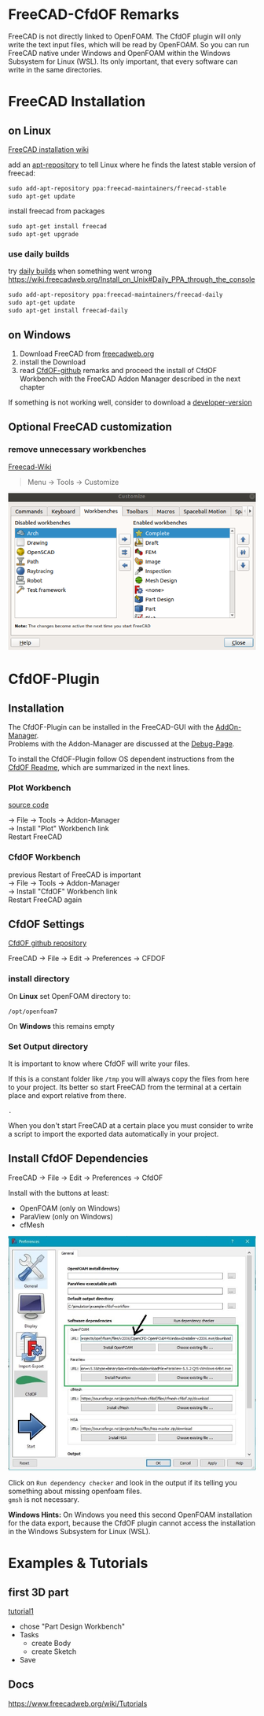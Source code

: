 
FreeCAD-CfdOF Remarks
==============================================================================

FreeCAD is not directly linked to OpenFOAM. 
The CfdOF plugin will only write the text input files, which will be read by OpenFOAM. 
So you can run FreeCAD native under Windows and OpenFOAM within the Windows Subsystem for Linux (WSL). 
Its only important, that every software can write in the same directories.  


FreeCAD Installation
==============================================================================

on Linux
---------------------------------------------------------------------
[FreeCAD installation wiki](https://www.freecadweb.org/wiki/Install_on_Unix)

add an [apt-repository] to tell Linux where he finds the latest stable version of freecad: 

    sudo add-apt-repository ppa:freecad-maintainers/freecad-stable
    sudo apt-get update

[apt-repository]: https://launchpad.net/~freecad-maintainers/+archive/ubuntu/freecad-stable


install freecad from packages 

    sudo apt-get install freecad
    sudo apt-get upgrade


### use daily builds
try [daily builds] when something went wrong  
https://wiki.freecadweb.org/Install_on_Unix#Daily_PPA_through_the_console  

    sudo add-apt-repository ppa:freecad-maintainers/freecad-daily
    sudo apt-get update
    sudo apt-get install freecad-daily

[daily builds]: https://launchpad.net/~freecad-maintainers/+archive/ubuntu/freecad-daily



on Windows
---------------------------------------------------------------------
1. Download FreeCAD from [freecadweb.org](https://www.freecadweb.org/downloads.php) 
2. install the Download
3. read [CfdOF-github](https://github.com/jaheyns/CfdOF) remarks and proceed the install of CfdOF Workbench with the FreeCAD Addon Manager described in the next chapter

If something is not working well, consider to download a [developer-version](https://github.com/FreeCAD/FreeCAD/releases/)  



Optional FreeCAD customization
------------------------------------------------------------------------------

### remove unnecessary workbenches
[Freecad-Wiki](https://www.freecadweb.org/wiki/Interface_Customization)  

>Menu -> Tools -> Customize  

![Workbench-Selector](../resources/freecad-workbench-selector.png)  



CfdOF-Plugin
==============================================================================

Installation
---------------------------------------------------------------------
The CfdOF-Plugin can be installed in the FreeCAD-GUI with the [AddOn-Manager](https://wiki.freecadweb.org/Std_AddonMgr).  
Problems with the Addon-Manager are discussed at the [Debug-Page](https://github.com/FreeCAD/FreeCAD-addons).   

To install the CfdOF-Plugin follow OS dependent instructions from the [CfdOF Readme](https://github.com/jaheyns/CfdOF), which are summarized in the next lines.  


### Plot Workbench
[source code](https://github.com/FreeCAD/freecad.plot)  

-> File -> Tools -> Addon-Manager  
-> Install "Plot" Workbench link  
Restart FreeCAD  


### CfdOF Workbench
previous Restart of FreeCAD is important  
-> File -> Tools -> Addon-Manager  
-> Install "CfdOF" Workbench link  
Restart FreeCAD again  



CfdOF Settings
---------------------------------------------------------------------
[CfdOF github repository](https://github.com/jaheyns/CfdOF)  

FreeCAD -> File -> Edit -> Preferences -> CFDOF


### install directory
On **Linux** set OpenFOAM directory to: 
~~~
/opt/openfoam7
~~~

On **Windows** this remains empty 


### Set Output directory 
It is important to know where CfdOF will write your files. 

If this is a constant folder like `/tmp` you will always copy the files from here to your project. 
Its better so start FreeCAD from the terminal at a certain place and export relative from there.  

    .

When you don't start FreeCAD at a certain place you must consider to write a script to import the exported data automatically in your project. 



Install CfdOF Dependencies
---------------------------------------------------------------------
FreeCAD -> File -> Edit -> Preferences -> CfdOF

Install with the buttons at least:

* OpenFOAM (only on Windows)
* ParaView (only on Windows)
* cfMesh

![](../resources/cfdof-settings-windows.jpg)


Click on `Run dependency checker` and look in the output if its telling you something about missing openfoam files.  
`gmsh` is not necessary. 


**Windows Hints:**
On Windows you need this second OpenFOAM installation for the data export, because the CfdOF plugin cannot access the installation in the Windows Subsystem for Linux (WSL).  



Examples & Tutorials
==============================================================================

first 3D part
---------------------------------------------------------------------

[tutorial1](https://www.freecadweb.org/wiki/Creating_a_simple_part_with_PartDesign)  

* chose "Part Design Workbench"
* Tasks
    * create Body
    * create Sketch
* Save


Docs
---------------------------------------------------------------------

https://www.freecadweb.org/wiki/Tutorials
